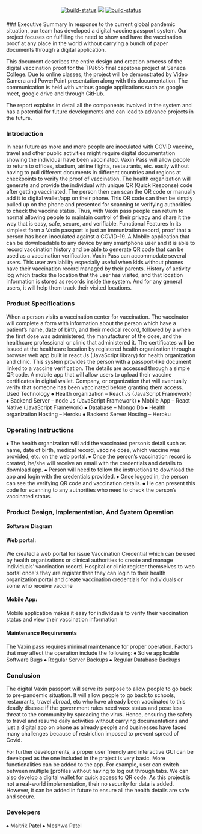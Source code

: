 <div align="center" style="margin-bottom:20px">
    <div align="center">
           <a href="https://github.com/meysamhadeli/booking-microservices/actions/workflows/dotnet.yml"><img alt="build-status" src="https://github.com/meysamhadeli/booking-microservices/actions/workflows/dotnet.yml/badge.svg?branch=main&style=flat-square"/></a>
         <a href="https://gitpod.io/#https://github.com/meysamhadeli/booking-microservices"><img src="https://img.shields.io/badge/Gitpod-live--code-blue?logo=gitpod&style=flat-square&color=ff69b4"/></a>
                 <a href="https://github.com/meysamhadeli/booking-microservices/blob/main/LICENSE"><img alt="build-status"          src="https://img.shields.io/github/license/meysamhadeli/booking-microservices?color=%234275f5&style=flat-square"/></a>
    </div>
</div>
### Executive Summary
In response to the current global pandemic situation, our team has developed a digital vaccine passport system. Our project focuses on fulfilling the need to show and have the vaccination proof at any place in the world without carrying a bunch of paper documents through a digital application.

This document describes the entire design and creation process of the digital vaccination proof for the TPJ655 final capstone project at Seneca College. Due to online classes, the project will be demonstrated by Video Camera and PowerPoint presentation along with this documentation.
The communication is held with various google applications such as google meet, google drive and through GitHub.

The report explains in detail all the components involved in the system and has a potential for future developments and can lead to advance projects in the future.

### Introduction
In near future as more and more people are inoculated with COVID vaccine, travel and other public activities might require digital documentation showing the individual have been vaccinated. Vaxin Pass will allow people to return to offices, stadium, airline flights, restaurants, etc. easily without having to pull different documents in different countries and regions at checkpoints to verify the proof of vaccination. The health organization will generate and provide the individual with unique QR (Quick Response) code after getting vaccinated. The person then can scan the QR code or manually add it to digital wallet/app on their phone. This QR code can then be simply pulled up on the phone and presented for scanning to verifying authorities to check the vaccine status. Thus, with Vaxin pass people can return to normal allowing people to maintain control of their privacy and share it the way that is easy, safe, secure, and verifiable.
Functional Features
In its simplest form a Vaxin passport is just an immunization record, proof that a person has been inoculated against a COVID-19.
A Mobile application that can be downloadable to any device by any smartphone user and it is able to record vaccination history and be able to generate QR code that can be used as a vaccination verification.
Vaxin Pass can accommodate several users. This user availability especially useful when kids without phones have their vaccination record managed by their parents. History of activity log which tracks the location that the user has visited, and that location information is stored as records inside the system. And for any general users, it will help them track their visited locations.


### Product Specifications
When a person visits a vaccination center for vaccination. The vaccinator will complete a form with information about the person which have a patient’s name, date of birth, and their medical record, followed by a when the first dose was administered, the manufacturer of the dose, and the healthcare professional or clinic that administered it.
The certificates will be issued at the healthcare location by registered health organization through a browser web app built in react Js (JavaScript library) for health organization and clinic.
This system provides the person with a passport-like document linked to a vaccine verification. The details are accessed through a simple QR code.
A mobile app that will allow users to upload their vaccine certificates in digital wallet.
Company, or organization that will eventually verify that someone has been vaccinated before granting them access.
Used Technology
⦁	Health organization – React Js (JavaScript Framework)
⦁	Backend Server – node Js (JavaScript Framework)
⦁	Mobile App – React Native (JavaScript Framework)
⦁	Database – Mongo Db
⦁	Health organization Hosting – Heroku
⦁	Backend Server Hosting – Heroku



### Operating Instructions
⦁	The health organization will add the vaccinated person’s detail such as name, date of birth, medical record, vaccine dose, which vaccine was provided, etc. on the web portal.
⦁	Once the person’s vaccination record is created, he/she will receive an email with the credentials and details to download app.
⦁	Person will need to follow the instructions to download the app and login with the credentials provided.
⦁	Once logged in, the person can see the verifying QR code and vaccination details.
⦁	He can present this code for scanning to any authorities who need to check the person’s vaccinated status.

### Product Design, Implementation, And System Operation


#### Software Diagram

 

#### Web portal:
We created a web portal for issue Vaccination Credential which can be used by health organizations or clinical authorities to create and manage individuals’ vaccination record. Hospital or clinic register themselves to web portal once's they are register then they can login to their health organization portal and create vaccination credentials for individuals or some who receive vaccine



#### Mobile App:
Mobile application makes it easy for individuals to verify their vaccination status and view their vaccination information
  




#### Maintenance Requirements
The Vaxin pass requires minimal maintenance for proper operation. Factors that may affect the operation include the following:
⦁	Solve applicable Software Bugs
⦁	Regular Server Backups
⦁	Regular Database Backups






### Conclusion 
The digital Vaxin passport will serve its purpose to allow people to go back to pre-pandemic situation. It will allow people to go back to schools, restaurants, travel abroad, etc who have already been vaccinated to this deadly disease if the government rules need vaxx status and pose less threat to the community by spreading the virus. Hence, ensuring the safety to travel and resume daily activities without carrying documentations and just a digital app on phone as already people and businesses have faced many challenges because of restriction imposed to prevent spread of Covid.

For further developments, a proper user friendly and interactive GUI can be developed as the one included in the project is very basic. More functionalities can be added to the app. For example, user can switch between multiple [profiles without having to log out through tabs. We can also develop a digital wallet for quick access to QR code. As this project is not a real-world implementation, their no security for data is added. However, it can be added in future to ensure all the health details are safe and secure.

### Developers
⦁	Maitrik Patel
⦁	Meshwa Patel
